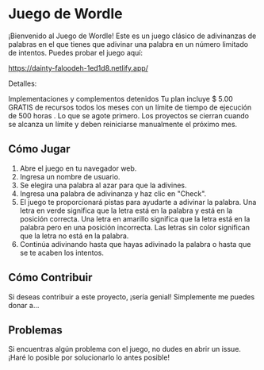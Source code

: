# Juego de Wordle

¡Bienvenido al Juego de Wordle! Este es un juego clásico de adivinanzas de palabras en el que tienes que adivinar una palabra en un número limitado de intentos. Puedes probar el juego aquí:

https://dainty-faloodeh-1ed1d8.netlify.app/

Detalles:

Implementaciones y complementos detenidos 
Tu plan incluye $ 5.00 GRATIS de recursos todos los meses con un límite de tiempo de ejecución de 500 horas . Lo que se agote primero. Los proyectos se cierran cuando se alcanza un límite y deben reiniciarse manualmente el próximo mes. 


## Cómo Jugar

1. Abre el juego en tu navegador web.
2. Ingresa un nombre de usuario.
3. Se elegira una palabra al azar para que la adivines.
4. Ingresa una palabra de adivinanza y haz clic en "Check".
5. El juego te proporcionará pistas para ayudarte a adivinar la palabra. Una letra en verde significa que la letra está en la palabra y está en la posición correcta. Una letra en amarillo significa que la letra está en la palabra pero en una posición incorrecta. Las letras sin color significan que la letra no está en la palabra.
6. Continúa adivinando hasta que hayas adivinado la palabra o hasta que se te acaben los intentos.

## Cómo Contribuir

Si deseas contribuir a este proyecto, ¡sería genial! Simplemente me puedes donar a... 

## Problemas

Si encuentras algún problema con el juego, no dudes en abrir un issue. ¡Haré lo posible por solucionarlo lo antes posible!

